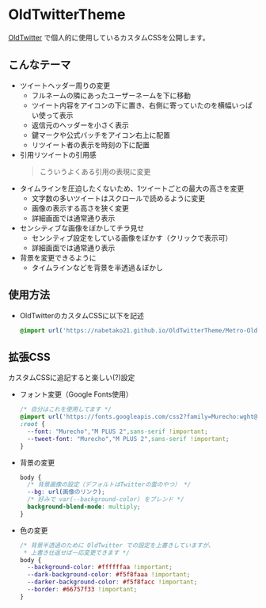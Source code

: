 # OldTwitterTheme
[OldTwitter](https://github.com/dimdenGD/OldTwitter/) で個人的に使用しているカスタムCSSを公開します。<br>

## こんなテーマ
* ツイートヘッダー周りの変更
  * フルネームの隣にあったユーザーネームを下に移動
  * ツイート内容をアイコンの下に置き、右側に寄っていたのを横幅いっぱい使って表示
  * 返信元のヘッダーを小さく表示
  * 鍵マークや公式バッチをアイコン右上に配置
  * リツイート者の表示を時刻の下に配置
* 引用リツイートの引用感
  > こういうよくある引用の表現に変更
* タイムラインを圧迫したくないため、1ツイートごとの最大の高さを変更
  * 文字数の多いツイートはスクロールで読めるように変更
  * 画像の表示する高さを狭く変更
  * 詳細画面では通常通り表示
* センシティブな画像をぼかしてチラ見せ
  * センシティブ設定をしている画像をぼかす（クリックで表示可）
  * 詳細画面では通常通り表示
* 背景を変更できるように
  * タイムラインなどを背景を半透過＆ぼかし

## 使用方法
* OldTwitterのカスタムCSSに以下を記述
  ```CSS
  @import url('https://nabetako21.github.io/OldTwitterTheme/Metro-OldTwitter.css');
  ```

## 拡張CSS
カスタムCSSに追記すると楽しい(?)設定<br>
* フォント変更（Google Fonts使用）
  ```CSS
  /* 自分はこれを使用してます */
  @import url('https://fonts.googleapis.com/css2?family=Murecho:wght@450..900&family=M+PLUS+2:wght@450..900&display=swap');
  :root {
    --font: "Murecho","M PLUS 2",sans-serif !important;
    --tweet-font: "Murecho","M PLUS 2",sans-serif !important;
  }
  ```
* 背景の変更
  ```CSS
  body {
    /* 背景画像の設定（デフォルトはTwitterの雲のやつ） */
    --bg: url(画像のリンク);
    /* 好みで var(--background-color) をブレンド */
    background-blend-mode: multiply;
  }
  ```
* 色の変更
  ```CSS
  /* 背景半透過のために OldTwitter での設定を上書きしていますが、
   * 上書き仕返せば一応変更できます */
  body {
    --background-color: #ffffffaa !important;
    --dark-background-color: #f5f8faaa !important;
    --darker-background-color: #f5f8facc !important;
    --border: #66757f33 !important;
  }
  ```
